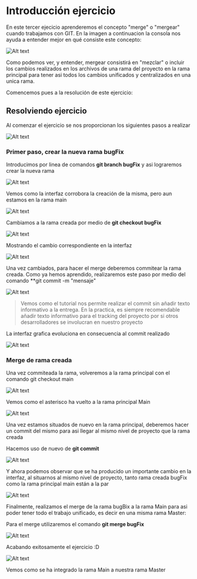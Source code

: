 # Introducción ejercicio

En este tercer ejecicio aprenderemos el concepto "merge" o "mergear" cuando trabajamos con GIT. En la imagen a continuacion la consola nos ayuda a entender mejor en qué consiste este concepto:

![Alt text](introduccion.jpg)

Como podemos ver, y entender, mergear consistirá en "mezclar" o incluir los cambios realizados en los archivos de una rama del proyecto en la rama principal para tener asi todos los cambios unificados y centralizados en una unica rama.

Comencemos pues a la resolución de este ejercicio:

## Resolviendo ejercicio

Al comenzar el ejercicio se nos proporcionan los siguientes pasos a realizar

![Alt text](pasosIniciales.jpg)

### Primer paso, crear la nueva rama bugFix

Introducimos por linea de comandos **git branch bugFix** y asi lograremos crear la nueva rama

![Alt text](codigoPrimeraRama.jpg)

Vemos como la interfaz corrobora la creación de la misma, pero aun estamos en la rama main

![Alt text](interfazPrimeraRama.jpg)

Cambiamos a la rama creada por medio de **git checkout bugFix**

![Alt text](codigoCambioARama.jpg)

Mostrando el cambio correspondiente en la interfaz

![Alt text](interfazCambioRama.jpg)

Una vez cambiados, para hacer el merge deberemos commitear la rama creada.
Como ya hemos aprendido, realizaremos este paso por medio del comando **git commit -m "mensaje"

![Alt text](codigoCommitRama.jpg)

>Vemos como el tutorial nos permite realizar el commit sin añadir texto informativo a la entrega. En la practica, es siempre recomendable añadir texto informativo para el tracking del proyecto por si otros desarrolladores se involucran en nuestro proyecto

La interfaz grafica evoluciona en consecuencia al commit realizado

![Alt text](interfazCommitRama.jpg)

### Merge de rama creada

Una vez commiteada la rama, volveremos a la rama principal con el comando git checkout main

![Alt text](codigoCambioAMain.jpg)

Vemos como el asterisco ha vuelto a la rama principal Main

![Alt text](interfazCambioAMain.jpg)

Una vez estamos situados de nuevo en la rama principal, deberemos hacer un commit del mismo para asi llegar al mismo nivel de proyecto que la rama creada

Hacemos uso de nuevo de **git commit**

![Alt text](codigoCommitMain.jpg)

Y ahora podemos observar que se ha producido un importante cambio en la interfaz, al situarnos al mismo nivel de proyecto, tanto rama creada bugFix como la rama principal main están a la par

![Alt text](interfazCommitMain.jpg)

Finalmente, realizamos el merge de la rama bugBix a la rama Main para asi poder tener todo el trabajo unificado, es decir en una misma rama Master:

Para el merge utilizaremos el comando **git merge bugFix**

![Alt text](codigoMergeBugFix.jpg)

Acabando exitosamente el ejercicio :D

![Alt text](interfazMergeRama.jpg)

Vemos como se ha integrado la rama Main a nuestra rama Master




